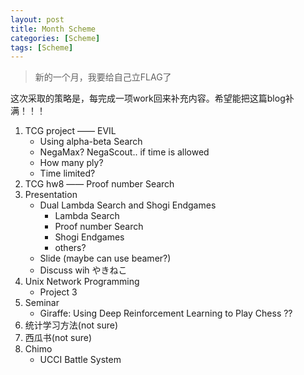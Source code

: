 ```yaml
---
layout: post
title: Month Scheme
categories: [Scheme]
tags: [Scheme]
---
```


> 新的一个月，我要给自己立FLAG了

这次采取的策略是，每完成一项work回来补充内容。希望能把这篇blog补满！！！

1. TCG project —— EVIL
    - Using alpha-beta Search 
    - NegaMax? NegaScout.. if time is allowed
    - How many ply?
    - Time limited?
2. TCG hw8 —— Proof number Search
3. Presentation
    - Dual Lambda Search and Shogi Endgames
        - Lambda Search
        - Proof number Search
        - Shogi Endgames
        - others?
    - Slide (maybe can use beamer?)
    - Discuss wih やきねこ
4. Unix Network Programming
    - Project 3
5. Seminar
    - Giraffe: Using Deep Reinforcement Learning to Play Chess ??
6. 统计学习方法(not sure)
7. 西瓜书(not sure)
8. Chimo
    - UCCI Battle System 